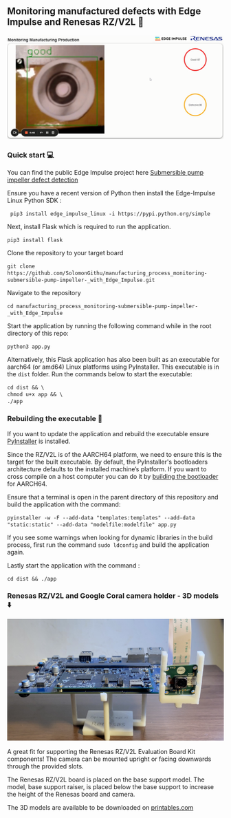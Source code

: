 ## Monitoring manufactured defects with Edge Impulse and Renesas RZ/V2L :nut_and_bolt:

![Cover Image](media/cover_image.png)

### Quick start :computer:

You can find the public Edge Impulse project here [Submersible pump impeller defect detection](https://studio.edgeimpulse.com/public/198270/latest)

Ensure you have a recent version of Python then install the Edge-Impulse Linux Python SDK : 
```
 pip3 install edge_impulse_linux -i https://pypi.python.org/simple
```

Next, install Flask which is required to run the application.
```
pip3 install flask
```

Clone the repository to your target board
```
git clone https://github.com/SolomonGithu/manufacturing_process_monitoring-submersible-pump-impeller-_with_Edge_Impulse.git
```

Navigate to the repository
```
cd manufacturing_process_monitoring-submersible-pump-impeller-_with_Edge_Impulse
```
Start the application by running the following command while in the root directory of this repo:
```
python3 app.py
```

Alternatively, this Flask application has also been built as an executable for aarch64 (or amd64) Linux platforms using PyInstaller. This executable is in the ```dist``` folder. Run the commands below to start the executable:
```
cd dist && \ 
chmod u+x app && \
./app
```

### Rebuilding the executable :hammer:

If you want to update the application and rebuild the executable ensure [PyInstaller](https://pyinstaller.org/en/stable/) is installed. 

Since the RZ/V2L is of the AARCH64 platform, we need to ensure this is the target for the built executable. By default, the PyInstaller's bootloaders architecture defaults to the installed machine’s platform. If you want to cross compile on a host computer you can do it by [building the bootloader](https://pyinstaller.org/en/stable/bootloader-building.html) for AARCH64.

Ensure that a terminal is open in the parent directory of this repository and build the application with the command:
```
pyinstaller -w -F --add-data "templates:templates" --add-data "static:static" --add-data "modelfile:modelfile" app.py
```

If you see some warnings when looking for dynamic libraries in the build process, first run the command ```sudo ldconfig``` and build the application again.

Lastly start the application with the command :
```
cd dist && ./app
```

### Renesas RZ/V2L and Google Coral camera holder - 3D models :arrow_down:

![Renesas RZ/V2L Evaluation Board Kit holder](media/Renesas_RZ_V2L_camera_holder.JPEG)

A great fit for supporting the Renesas RZ/V2L Evaluation Board Kit components! The camera can be mounted upright or facing downwards through the provided slots.

The Renesas RZ/V2L board is placed on the base support model. The model, base support raiser, is placed below the base support to increase the height of the Renesas board and camera.

The 3D models are available to be downloaded on [printables.com](https://www.printables.com/model/491830-renesas-rzv2l-and-google-coral-camera-holder)


